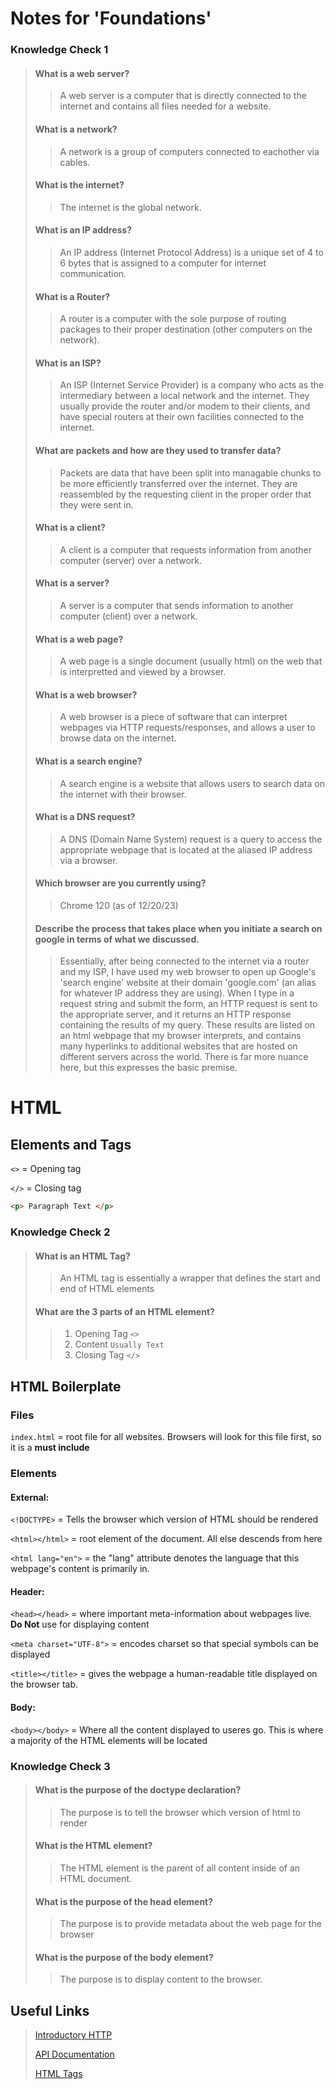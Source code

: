 # Notes for 'Foundations'

### Knowledge Check 1

> #### What is a web server?
>
>> A web server is a computer that is directly connected to the internet and contains all files needed for a website.
>
> #### What is a network?
>> A network is a group of computers connected to eachother via cables.
>
> #### What is the internet?
>> The internet is the global network.
>
> #### What is an IP address?
>> An IP address (Internet Protocol Address) is a unique set of 4 to 6 bytes that is assigned to a computer for internet communication.
>
> #### What is a Router?
>> A router is a computer with the sole purpose of routing packages to their proper destination (other computers on the network).
>
> #### What is an ISP?
>> An ISP (Internet Service Provider) is a company who acts as the intermediary between a local network and the internet.  They usually provide the router and/or modem to their clients, and have special routers at their own facilities connected to the internet.
>
> #### What are packets and how are they used to transfer data?
>> Packets are data that have been split into managable chunks to be more efficiently transferred over the internet.  They are reassembled by the requesting client in the proper order that they were sent in.
>
> #### What is a client?
>> A client is a computer that requests information from another computer (server) over a network.
>
> #### What is a server?
>> A server is a computer that sends information to another computer (client) over a network.
>
> #### What is a web page?
>> A web page is a single document (usually html) on the web that is interpretted and viewed by a browser.
>
> #### What is a web browser?
>> A web browser is a piece of software that can interpret webpages via HTTP requests/responses, and allows a user to browse data on the internet.
>
> #### What is a search engine?
>> A search engine is a website that allows users to search data on the internet with their browser.
>
> #### What is a DNS request?
>> A DNS (Domain Name System) request is a query to access the appropriate webpage that is located at the aliased IP address via a browser.
>
> #### Which browser are you currently using?
>> Chrome 120 (as of 12/20/23)
>
> #### Describe the process that takes place when you initiate a search on google in terms of what we discussed.
>> Essentially, after being connected to the internet via a router and my ISP, I have used my web browser to open up Google's 'search engine' website at their domain 'google.com' (an alias for whatever IP address they are using).  When I type in a request string and submit the form, an HTTP request is sent to the appropriate server, and it returns an HTTP response containing the results of my query.  These results are listed on an html webpage that my browser interprets, and contains many hyperlinks to additional websites that are hosted on different servers across the world.  There is far more nuance here, but this expresses the basic premise.

# HTML

## Elements and Tags
```<>``` = Opening tag

```</>``` = Closing tag
```html
<p> Paragraph Text </p>
```

### Knowledge Check 2
> #### What is an HTML Tag?
>> An HTML tag is essentially a wrapper that defines the start and end of HTML elements
>
> #### What are the 3 parts of an HTML element?
>> 1. Opening Tag ```<>```
>> 2. Content ```Usually Text```
>> 3. Closing Tag ```</>```

## HTML Boilerplate

### Files
```index.html``` = root file for all websites.  Browsers will look for this file first, so it is a **must include**

### Elements

#### External:

```<!DOCTYPE>``` = Tells the browser which version of HTML should be rendered

```<html></html>``` = root element of the document. All else descends from here

```<html lang="en">``` = the "lang" attribute denotes the language that this webpage's content is primarily in.

#### Header:

```<head></head>``` = where important meta-information about webpages live.  **Do Not** use for displaying content

```<meta charset="UTF-8">``` = encodes charset so that special symbols can be displayed

```<title></title>``` = gives the webpage a human-readable title displayed on the browser tab.

#### Body:

```<body></body>``` = Where all the content displayed to useres go. This is where a majority of the HTML elements will be located

### Knowledge Check 3
> #### What is the purpose of the doctype declaration?
>> The purpose is to tell the browser which version of html to render
>
> #### What is the HTML element?
>> The HTML element is the parent of all content inside of an HTML document.
>
> #### What is the purpose of the head element?
>> The purpose is to provide metadata about the web page for the browser
>
> #### What is the purpose of the body element?
>> The purpose is to display content to the browser.

## Useful Links
> [Introductory HTTP](https://launchschool.com/books/http/read/background)
>
> [API Documentation](https://devdocs.io/)
>
> [HTML Tags](https://developer.mozilla.org/en-US/docs/Web/HTML/Element)



